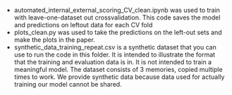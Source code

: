 - automated_internal_external_scoring_CV_clean.ipynb was used to train with leave-one-dataset out crossvalidation. This code saves the model and predictions on leftout data for  each CV fold
- plots_clean.py was used to take the predictions on the left-out sets and make the plots in the paper.
- synthetic_data_training_repeat.csv is a synthetic dataset that you can use to run the code in this folder. It is intended to illustrate the format that the training and evaluation data is in. It is not intended to train a meaningful model. The  dataset consists of 3 memories, copied multiple times to work. We provide synthetic data because data used for actually training our model cannot be shared.



